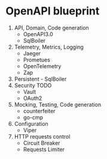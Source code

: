 
# OpenAPI blueprint

1. API, Domain, Code generation 
   - OpenAPI3.0
   - SqlBoiler
2. Telemetry, Metrics, Logging 
   - Jaeger
   - Prometues
   - OpenTelemetry
   - Zap
4. Persistent - SqlBoiler
5. Security  TODO
    - Vault
    - OAuth2
6. Mocking, Testing, Code generation 
   - counterfeiter
   - go-cmp
7. Configuration
   - Viper
8. HTTP requests control 
   - Circuit Breaker
   - Requests Limiter  